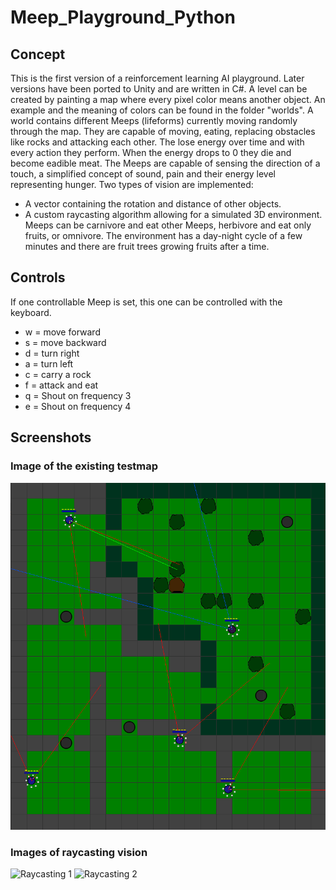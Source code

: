# Meep_Playground_Python

## Concept
This is the first version of a reinforcement learning AI playground. Later versions have been ported to Unity and are written in C#.
A level can be created by painting a map where every pixel color means another object. An example and the meaning of colors can be found in the folder "worlds".
A world contains different Meeps (lifeforms) currently moving randomly through the map. They are capable of moving, eating, replacing obstacles like rocks and attacking each other.
The lose energy over time and with every action they perform. When the energy drops to 0 they die and become eadible meat.
The Meeps are capable of sensing the direction of a touch, a simplified concept of sound, pain and their energy level representing hunger.
Two types of vision are implemented:
- A vector containing the rotation and distance of other objects.
- A custom raycasting algorithm allowing for a simulated 3D environment.
Meeps can be carnivore and eat other Meeps, herbivore and eat only fruits, or omnivore.
The environment has a day-night cycle of a few minutes and there are fruit trees growing fruits after a time.

## Controls
If one controllable Meep is set, this one can be controlled with the keyboard.
- w = move forward
- s = move backward
- d = turn right
- a = turn left
- c = carry a rock
- f = attack and eat
- q = Shout on frequency 3
- e = Shout on frequency 4

## Screenshots
### Image of the existing testmap
![Playground Map](screenshots/map_1.png)

### Images of raycasting vision
![Raycasting 1](screenshots/raycasting_1.png)
![Raycasting 2](screenshots/raycasting_2.png)